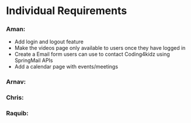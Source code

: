 # Individual Requirements

### Aman:
* Add login and logout feature
* Make the videos page only available to users once they have logged in
* Create a Email form users can use to contact Coding4kidz using SpringMail APIs
* Add a calendar page with events/meetings

### Arnav:

### Chris:

### Raquib:
